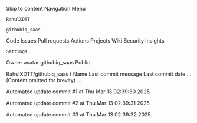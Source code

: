 Skip to content
Navigation Menu

    RahulXDTT

    githubiq_saas

Code
Issues
Pull requests
Actions
Projects
Wiki
Security
Insights

    Settings

Owner avatar
githubiq_saas
Public

RahulXDTT/githubiq_saas
t
Name	Last commit message
	Last commit date
... (Content omitted for brevity) ...


Automated update commit #1 at Thu Mar 13 02:39:30 2025.

Automated update commit #2 at Thu Mar 13 02:39:31 2025.

Automated update commit #3 at Thu Mar 13 02:39:32 2025.
